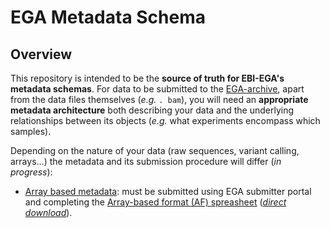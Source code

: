 # EGA Metadata Schema
## Overview
This repository is intended to be the **source of truth for EBI-EGA's metadata schemas**. For data to be submitted to the [EGA-archive](https://ega-archive.org/submission/quickguide), apart from the data files themselves (_e.g._ `. bam`), you will need an **appropriate metadata architecture** both describing your data and the underlying relationships between its objects (_e.g._ what experiments encompass which samples). 

Depending on the nature of your data (raw sequences, variant calling, arrays...) the metadata and its submission procedure will differ (_in progress_):
* [Array based metadata](https://ega-archive.org/submission/array_based/metadata): must be submitted using EGA submitter portal and completing the [Array-based format (AF) spreasheet](https://github.com/EbiEga/ega-metadata-schema/raw/55a7d7036a4e1db6a19b55cdc0049b4cfab40c94/array-based-metadata/EGA_Array_based_Format_V4.3.xlsx) ([_direct download_](https://github.com/EbiEga/ega-metadata-schema/raw/55a7d7036a4e1db6a19b55cdc0049b4cfab40c94/array-based-metadata/EGA_Array_based_Format_V4.3.xlsx)).

